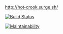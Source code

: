 http://hot-crook.surge.sh/

[![Build Status](https://travis-ci.org/Kross97/frontend-project-lvl3.svg?branch=master)](https://travis-ci.org/Kross97/frontend-project-lvl3)

[![Maintainability](https://api.codeclimate.com/v1/badges/8f8186b42bd41250fe63/maintainability)](https://codeclimate.com/github/Kross97/frontend-project-lvl3/maintainability)
